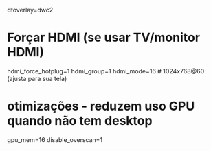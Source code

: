 dtoverlay=dwc2

# Forçar HDMI (se usar TV/monitor HDMI)
hdmi_force_hotplug=1
hdmi_group=1
hdmi_mode=16   # 1024x768@60 (ajusta para sua tela)

# otimizações - reduzem uso GPU quando não tem desktop
gpu_mem=16
disable_overscan=1